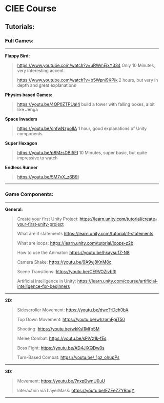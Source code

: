 # CIEE Course 

## Tutorials:

### Full Games:

---

**Flappy Bird:**

> https://www.youtube.com/watch?v=uRWmEjxY334
> Only 10 Minutes, very interesting accent.
> 
> https://www.youtube.com/watch?v=b5Wpni9KPik
> 2 hours, but very in depth and great explanations


**Physics based Games:**

> https://youtu.be/4QP0ZTPUaI4 build a tower with falling boxes, a bit like Jenga



**Space Invaders**

> https://youtu.be/cnfwNzpoIlA 1 hour, good explanations of Unity components



**Super Hexagon**

> https://youtu.be/p8MzsDBI5EI 10 Minutes, super basic, but quite impressive to watch



**Endless Runner**

> https://youtu.be/5M7vX_z6B9I 

---

### Game Components:

---

**General:**

> Create your first Unity Project: https://learn.unity.com/tutorial/create-your-first-unity-project
> 
> What are if statements https://learn.unity.com/tutorial/if-statements
> 
> What are loops: https://learn.unity.com/tutorial/loops-z2b
> 
> How to use the Animator: https://youtu.be/hkaysu1Z-N8
> 
> Camera Shake: https://youtu.be/9A9yj8KnM8c
> 
> Scene Transitions: https://youtu.be/CE9VOZivb3I
> 
> Artificial Intelligence in Unity: https://learn.unity.com/course/artificial-intelligence-for-beginners

---

**2D:**

> Sidescroller Movement: https://youtu.be/dwcT-Dch0bA
> 
> Top Down Movement: https://youtu.be/whzomFgjT50
> 
> Shooting:  https://youtu.be/wkKsl1Mfp5M
> 
> Melee Combat: https://youtu.be/sPiVz1k-fEs
> 
> Boss Fight: https://youtu.be/AD4JIXQDw0s
> 
> Turn-Based Combat: https://youtu.be/_1pz_ohupPs


---

**3D:**

> Movement: https://youtu.be/7nxpDwnU0uU
> 
> Interaction via LayerMask: https://youtu.be/EZEeZZYRaqY

---

